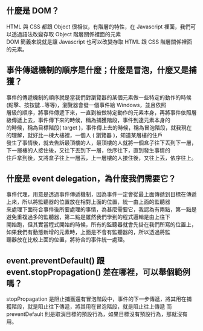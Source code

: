 ## 什麼是 DOM？
HTML 與 CSS 都跟 Object 很相似，有階層的特性，在 Javascript 裡面，我們可以透過語法改變存取 Object 階層關係裡面的元素  
DOM 簡義來說就是讓 Javascript 也可以改變存取 HTML 跟 CSS 階層關係裡面的元素。


## 事件傳遞機制的順序是什麼；什麼是冒泡，什麼又是捕獲？
事件的傳遞機制的順序就是當我們對瀏覽器的某個元素做一些特定的動作的時候 (點擊、按按鍵...等等)，瀏覽器會發一個事件給 Windows，並且依照  
層級的順序，將事件傳遞下來，一直到被做特定動作的元素本身，再將事件依照層級傳遞上去，事件傳下來的時候，稱為捕獲階段，事件到達元素本身的  
的時候，稱為目標階段( target )，事件傳上去的時候，稱為冒泡階段，就我現在的理解，就好比一棟大樓裡，一個人 ( 瀏覽器 )，知道某層樓的住戶  
發生了事情後，就去告訴最頂樓的人，最頂樓的人就將一個盒子往下丟到下一層，下一層樓的人接住後，又往下丟到下一層，依序往下，直到發生事情的  
住戶拿到後，又將盒子往上一層丟，上一層樓的人接住後，又往上丟，依序往上。

## 什麼是 event delegation，為什麼我們需要它？
事件代理，用意是透過事件傳遞機制，因為事件一定會從最上面傳遞到目標在傳遞上來，所以將監聽器的位置放在相對上面的位置，統一由上面的監聽器  
來處理下面符合事件後所要處理的事情，為甚麼需要它，我認為有兩點，第一點是避免重複過多的監聽器，第二點是雖然我們學到的程式邏輯是由上往下  
開始跑，但其實當程式開始的時候，所有的監聽器就會先掛在我們所寫的位置上，如果我們有動態新增的元素時，上面是不會有監聽器的，所以透過將監  
聽器放在比較上面的位置，將符合的事件統一處理。

## event.preventDefault() 跟 event.stopPropagation() 差在哪裡，可以舉個範例嗎？
stopPropagation 是阻止捕獲還有冒泡階段中，事件的下一步傳遞，將其用在捕獲階段，就是阻止往下傳遞，將其用在冒泡階段，就是阻止往上傳遞
而 preventDefault 則是取消目標的預設行為，如果目標沒有預設行為，那就沒有用。